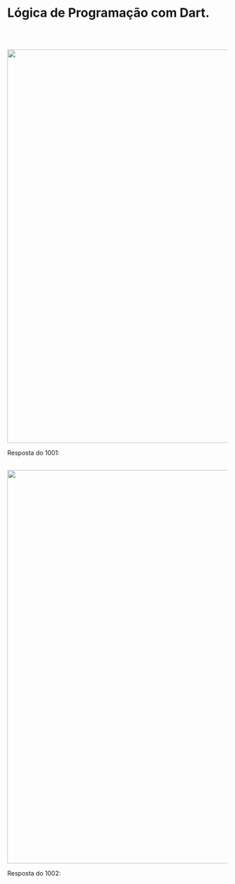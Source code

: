 # Lógica de Programação com Dart.
 <br><br>
<p align="center">
<img width="900" src="https://user-images.githubusercontent.com/113074962/230270673-6c224f67-29bd-4296-b81e-1d5a92ac2c0c.PNG" />
</p>
Resposta do 1001:
<br><br>
<p align="center">
<img width="900" src="https://user-images.githubusercontent.com/113074962/230517126-6fe32ad1-cf0f-4ee9-8020-fee16d289eb0.PNG" />
</p>
Resposta do 1002:
<br><br>
